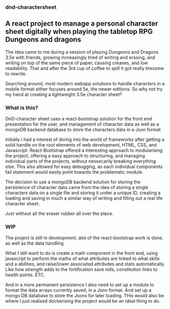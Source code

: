 ### dnd-charactersheet
## A react project to manage a personal character sheet digitally when playing the tabletop RPG Dungeons and dragons

The idea came to me during a session of playing Dungeons and Dragons 3.5e with friends, growing increasingly tired
of writing and erasing, and writing on top of the same piece of paper, causing creases, and low readability.
That and after the 3rd cup of coffee to spill it got really tiresome to rewrite.

Searching around, most modern webapp solutions to handle characters in a mobile format either focuses around 5e, the newer editions.
So why not try my hand at creating a lightweight 3.5e character sheet?

### What is this?
DnD-character sheet uses a react-bootstrap solution for the front end presentation for the user, and management of character data
as well as a mongoDB backend database to store the characters data in a Json format

Initially i had a interest of diving into the world of frameworks after getting a solid handle on the 
root elements of web development, HTML, CSS, and Javascript. 
React-Bootstrap offered a interesting approach to modularising the project, offering a easy approach to structuring,
and managing individual parts of the projects, without nessecarily breaking everything else. This also allowed for easy
debugging, as each individual components fail statement would easily point towards the problematic module.

The decision to use a mongoDB backend solution for storing the persistence of character data came from the idea of 
storing a single characters data on a single file and storing it under a unique ID, creating a loading and saving
in much a similar way of writing and filling out a real life character sheet. 

Just without all the eraser rubber all over the place.


### WIP

The project is still in development, alot of the react-bootstrap work is done, as well as the data handling

What I still want to do is create a math component in the front end, using javascript to perform the maths of 
what attributes are linked to what skills and a abilities, and raise/lower associated attributes and stats automatically.
Like how strength adds to the fortification save rolls, constitution links to health points. ETC.

And in a more permanent persistence I also need to set up a module to format the data arrays currently saved, in a Json format.
And set up a mongo DB database to store the Jsons for later loading.
THis would also be where I just realised dockerising the project would be an ideal thing to do.
